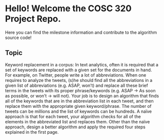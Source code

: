# Hello! Welcome the COSC 320 Project Repo.
Here you can find the milestone information and contribute to the algorithm source code!
## Topic
Keyword replacement in a corpus: In text analytics, often it is required that a set of keywords are replaced 
with a given set for the documents in hand. For example, on Twitter, people write a lot of abbreviations. When one 
requires to analyze the tweets, (s)he should find all the abbreviations in a given list of abbreviations (e.g. ASAP, 
won’t) and replace all these brief terms in the tweets with its proper phrase/keywords (e.g. ASAP -> As soon as 
possible, or won’t ->  will not).  Your job is  to  design  an  algorithm that  finds  all  of  the  keywords  that  are  in  the 
abbreviation list in each tweet, and then replace them with the appropriate given keyword/phrase. The number of 
tweets  can  be  millions  and  the  list  of  keywords  can  be  hundreds.  A  naïve  approach  is  that  for  each  tweet, your 
algorithm checks for all of the elements in the abbreviated list and replaces them. Other than the naïve approach, 
design a better algorithm and apply the required four steps explained in the first page.  